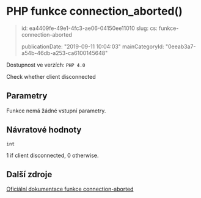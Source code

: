 PHP funkce connection_aborted()
===============================

> id: ea4409fe-49e1-4fc3-ae06-04150ee11010
> slug:
> 	cs: funkce-connection-aborted
>
> publicationDate: "2019-09-11 10:04:03"
> mainCategoryId: "0eeab3a7-a54b-46db-a253-ca6100145648"

Dostupnost ve verzích: `PHP 4.0`

Check whether client disconnected


Parametry
--------------

Funkce nemá žádné vstupní parametry.

Návratové hodnoty
----------------

`int`

1 if client disconnected, 0 otherwise.

Další zdroje
------------

[Oficiální dokumentace funkce connection-aborted](https://www.php.net/manual/en/function.connection-aborted.php)
